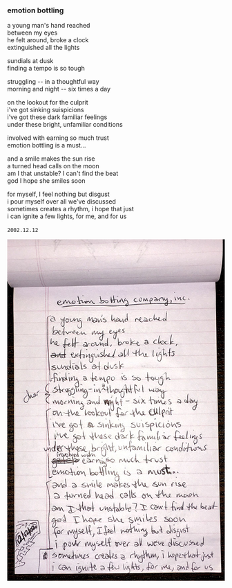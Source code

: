 ### emotion bottling

a young man's hand reached \
between my eyes \
he felt around, broke a clock \
extinguished all the lights

sundials at dusk \
finding a tempo is so tough

struggling -- in a thoughtful way \
morning and night -- six times a day

on the lookout for the culprit \
i've got sinking suispicions \
i've got these dark familiar feelings \
under these bright, unfamiliar conditions

involved with earning so much trust \
emotion bottling is a must...

and a smile makes the sun rise \
a turned head calls on the moon \
am I that unstable? I can't find the beat \
god I hope she smiles soon

for myself, I feel nothing but disgust \
i pour myself over all we've discussed \
sometimes creates a rhythm, i hope that just \
i can ignite a few lights, for me, and for us

`2002.12.12`

![image](05.emotion-bottling.jpg)

